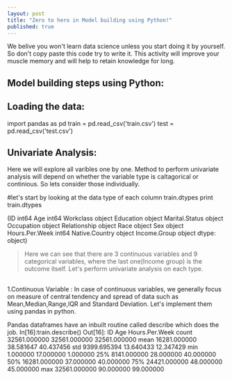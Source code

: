 ```yaml
---
layout: post
title: "Zero to hero in Model building using Python!"
published: true
---
```



We belive you won't learn data science unless you start doing it by yourself. So don't copy paste this code try to write it. This activity will improve your muscle memory and will help to retain knowledge for long.

## **Model building steps using Python:**
 
## **Loading the data:**
  import pandas as pd
  train = pd.read_csv('train.csv')
  test = pd.read_csv('test.csv')

## **Univariate Analysis:**
Here we will explore all varibles one by one. Method to perform univariate analysis will depend on whether the variable type is caltagorical or continious. So lets consider those individually.

#let's start by looking at the data type of each column
train.dtypes
print  train.dtypes

(ID                 int64
Age                int64
Workclass         object
Education         object
Marital.Status    object
Occupation        object
Relationship      object
Race              object
Sex               object
Hours.Per.Week     int64
Native.Country    object
Income.Group      object
dtype: object)

> Here we can see that there are 3 continuous variables and 9 categorical variables, where the last one(Income group) is the outcome itself. Let's perform univariate analysis on each type.

##

1.Continuous Variable :
In case of continuous variables, we generally focus on measure of central tendency and spread of data such as Mean,Median,Range,IQR and Standard Deviation. Let's implement them using pandas in python.

Pandas dataframes have an inbuilt routine called describe which does the job.
  In[16]:train.describe()
  Out[16]: 
                   ID           Age  Hours.Per.Week
  count  32561.000000  32561.000000    32561.000000
  mean   16281.000000     38.581647       40.437456
  std     9399.695394     13.640433       12.347429
  min        1.000000     17.000000        1.000000
  25%     8141.000000     28.000000       40.000000
  50%    16281.000000     37.000000       40.000000
  75%    24421.000000     48.000000       45.000000
  max    32561.000000     90.000000       99.000000






